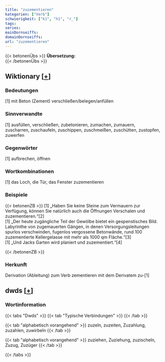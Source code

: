 ```yaml
---
title: "zuzementieren"
kategorien: ["Verb"]
schwierigkeit: ["k1", "h1", "r_"]
tags:
series:
mainDornseiffs:
domainDornseiffs:
url: "zuzementieren"
---
```


{{< betonenÜbs >}}
**Übersetzung:**  
{{< /betonenÜbs >}}

## Wiktionary [[+](https://de.wiktionary.org/wiki/zuzementieren)]

### Bedeutungen
[1] mit Beton (Zement) verschließen/belegen/anfüllen  

### Sinnverwandte
[1] ausfüllen, verschließen, zubetonieren, zumachen, zumauern, zuscharren, zuschaufeln, zuschippen, zuschmeißen, zuschütten, zustopfen, zuwerfen  

### Gegenwörter
[1] aufbrechen, öffnen  

### Wortkombinationen
[1] das Loch, die Tür, das Fenster zuzementieren  

### Beispiele
{{< betonenZB >}}
[1] „Haben Sie keine Steine zum Vermauern zur Verfügung, können Sie natürlich auch die Öffnungen Verschalen und zuzementieren.“[2]  
[1] „Der heute zugängliche Teil der Gewölbe bietet ein gespenstisches Bild. Labyrinthe von zugemauerten Gängen, in denen Versorgungsleitungen spurlos verschwinden, fugenlos vergossene Betonwände, rund 100 zuzementierte Kellergelasse mit mehr als 1000 qm Fläche.“[3]  
[1] „Und Jacks Garten wird planiert und zuzementiert.“[4]  

{{< /betonenZB >}}
### Herkunft
Derivation (Ableitung) zum Verb zementieren mit dem Derivatem zu-[1]  



## dwds [[+](https://www.dwds.de/wb/zuzementieren)]

### Wortinformation
{{< tabs "Dwds" >}}
{{< tab "Typische Verbindungen" >}}
{{< /tab >}}

{{< tab "alphabetisch vorangehend" >}}
zuzeln, zuzeiten, Zuzahlung, zuzahlen, zuwirbeln
{{< /tab >}}

{{< tab "alphabetisch vorangehend" >}}
zuziehen, Zuziehung, zuzischeln, Zuzug, Zuzüger
{{< /tab >}}

{{< /tabs >}}

